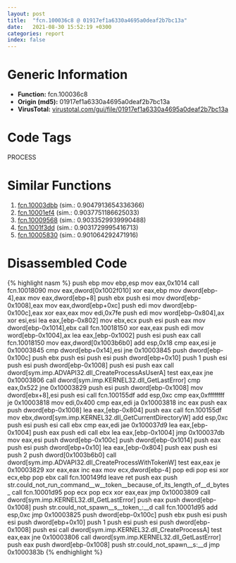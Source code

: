 ```yaml
---
layout: post
title:  "fcn.100036c8 @ 01917ef1a6330a4695a0deaf2b7bc13a"
date:   2021-08-30 15:52:19 +0300
categories: report
index: false
---
```


# Generic Information
- **Function:** fcn.100036c8
- **Origin (md5):** 01917ef1a6330a4695a0deaf2b7bc13a
- **VirusTotal:** [virustotal.com/gui/file/01917ef1a6330a4695a0deaf2b7bc13a][virustotal_ref]

# Code Tags
<span class="tag" id="PROCESS">PROCESS</span>


# Similar Functions

1. [fcn.10003dbb][similar_1_ref] (sim.: 0.9047913654336366)
2. [fcn.10001ef4][similar_2_ref] (sim.: 0.9037751186625033)
3. [fcn.10009568][similar_3_ref] (sim.: 0.9033529939990488)
4. [fcn.1001f3dd][similar_4_ref] (sim.: 0.9031729995416713)
5. [fcn.10005830][similar_5_ref] (sim.: 0.901064292471916)


# Disassembled Code

{% highlight nasm %}
push ebp
mov ebp,esp
mov eax,0x1014
call fcn.10018090
mov eax,dword[0x1002f010]
xor eax,ebp
mov dword[ebp-4],eax
mov eax,dword[ebp+8]
push ebx
push esi
mov dword[ebp-0x1008],eax
mov eax,dword[ebp+0xc]
push edi
mov dword[ebp-0x100c],eax
xor eax,eax
mov edi,0x7fe
push edi
mov word[ebp-0x804],ax
xor esi,esi
lea eax,[ebp-0x802]
mov ebx,ecx
push esi
push eax
mov dword[ebp-0x1014],ebx
call fcn.10018150
xor eax,eax
push edi
mov word[ebp-0x1004],ax
lea eax,[ebp-0x1002]
push esi
push eax
call fcn.10018150
mov eax,dword[0x1003b6b0]
add esp,0x18
cmp eax,esi
je 0x10003845
cmp dword[ebp+0x14],esi
jne 0x10003845
push dword[ebp-0x100c]
push ebx
push esi
push esi
push dword[ebp+0x10]
push 1
push esi
push esi
push dword[ebp-0x1008]
push esi
push eax
call dword[sym.imp.ADVAPI32.dll_CreateProcessAsUserA]
test eax,eax
jne 0x10003806
call dword[sym.imp.KERNEL32.dll_GetLastError]
cmp eax,0x522
jne 0x10003829
push esi
push dword[ebp-0x1008]
mov dword[ebx+8],esi
push esi
call fcn.100155df
add esp,0xc
cmp eax,0xffffffff
je 0x10003818
mov edi,0x400
cmp eax,edi
ja 0x10003818
inc eax
push eax
push dword[ebp-0x1008]
lea eax,[ebp-0x804]
push eax
call fcn.100155df
mov ebx,dword[sym.imp.KERNEL32.dll_GetCurrentDirectoryW]
add esp,0xc
push esi
push esi
call ebx
cmp eax,edi
jae 0x100037d9
lea eax,[ebp-0x1004]
push eax
push edi
call ebx
lea eax,[ebp-0x1004]
jmp 0x100037db
mov eax,esi
push dword[ebp-0x100c]
push dword[ebp-0x1014]
push eax
push esi
push dword[ebp+0x10]
lea eax,[ebp-0x804]
push eax
push esi
push 2
push dword[0x1003b6b0]
call dword[sym.imp.ADVAPI32.dll_CreateProcessWithTokenW]
test eax,eax
je 0x10003829
xor eax,eax
inc eax
mov ecx,dword[ebp-4]
pop edi
pop esi
xor ecx,ebp
pop ebx
call fcn.100149fd
leave 
ret 
push eax
push str.could_not_run_command__w__token__because_of_its_length_of__d_bytes_
call fcn.10001d95
pop ecx
pop ecx
xor eax,eax
jmp 0x10003809
call dword[sym.imp.KERNEL32.dll_GetLastError]
push eax
push dword[ebp-0x1008]
push str.could_not_spawn__s__token_:__d
call fcn.10001d95
add esp,0xc
jmp 0x10003825
push dword[ebp-0x100c]
push ebx
push esi
push esi
push dword[ebp+0x10]
push 1
push esi
push esi
push dword[ebp-0x1008]
push esi
call dword[sym.imp.KERNEL32.dll_CreateProcessA]
test eax,eax
jne 0x10003806
call dword[sym.imp.KERNEL32.dll_GetLastError]
push eax
push dword[ebp-0x1008]
push str.could_not_spawn__s:__d
jmp 0x1000383b
{% endhighlight %}


[similar_1_ref]: /report/fcn.10003dbb@01917ef1a6330a4695a0deaf2b7bc13a
[similar_2_ref]: /report/fcn.10001ef4@01917ef1a6330a4695a0deaf2b7bc13a
[similar_3_ref]: /report/fcn.10009568@01917ef1a6330a4695a0deaf2b7bc13a
[similar_4_ref]: /report/fcn.1001f3dd@01917ef1a6330a4695a0deaf2b7bc13a
[similar_5_ref]: /report/fcn.10005830@4c3818fdf32d89a09257dbc9d3e142ea
[virustotal_ref]: https://www.virustotal.com/gui/file/01917ef1a6330a4695a0deaf2b7bc13a